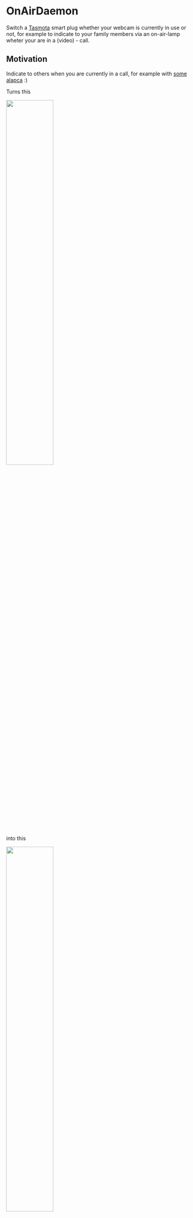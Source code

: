 # OnAirDaemon

Switch a [Tasmota](http://tasmota.info/) smart plug whether your webcam is currently in use or not, for example to indicate to your family members via an on-air-lamp wheter your are in a (video) - call.

## Motivation

Indicate to others when you are currently in a call, for example with [some alapca](https://alpaca-calling.com/) :)

Turns this

<img src="https://alpaca-calling.com/wp-content/uploads/2020/04/Teams_Screenshot-980x592.png" width="50%">

into this

<img src="https://images-na.ssl-images-amazon.com/images/I/81wXemtD8mL._AC_SX679_.jpg" width="50%">

## Installation

Call install.sh

## Debugging

journalctl -xef -u onairdaemon.service

## Hardware

* [GoSund Plug SP111](https://www.amazon.de/Gosund-Steckdosen-erforderlich-Stromverbrauch-Fernsteurung/dp/B085RFKVW4/)
* [OnAir Lampe](https://www.amazon.de/gp/product/B07YFRKN2V/r)

## Software

* Tested on Ubuntu Linux 20.04
* With Cheese Webcam tool and Microsoft Teams

